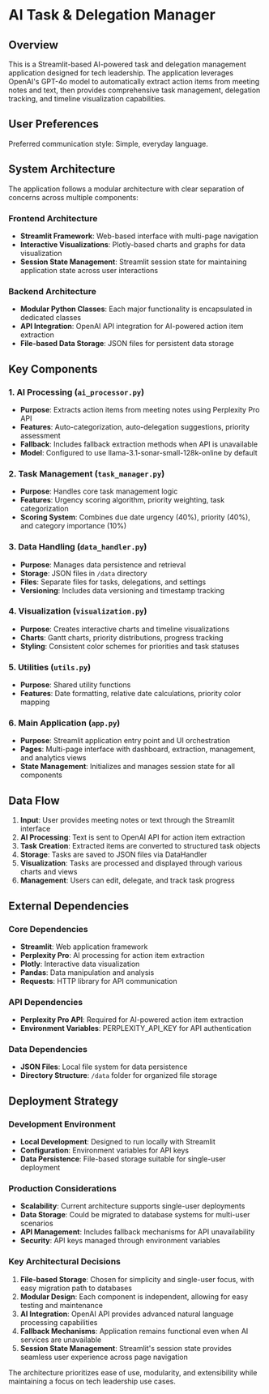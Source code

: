 # AI Task & Delegation Manager

## Overview

This is a Streamlit-based AI-powered task and delegation management application designed for tech leadership. The application leverages OpenAI's GPT-4o model to automatically extract action items from meeting notes and text, then provides comprehensive task management, delegation tracking, and timeline visualization capabilities.

## User Preferences

Preferred communication style: Simple, everyday language.

## System Architecture

The application follows a modular architecture with clear separation of concerns across multiple components:

### Frontend Architecture
- **Streamlit Framework**: Web-based interface with multi-page navigation
- **Interactive Visualizations**: Plotly-based charts and graphs for data visualization
- **Session State Management**: Streamlit session state for maintaining application state across user interactions

### Backend Architecture
- **Modular Python Classes**: Each major functionality is encapsulated in dedicated classes
- **API Integration**: OpenAI API integration for AI-powered action item extraction
- **File-based Data Storage**: JSON files for persistent data storage

## Key Components

### 1. AI Processing (`ai_processor.py`)
- **Purpose**: Extracts action items from meeting notes using Perplexity Pro API
- **Features**: Auto-categorization, auto-delegation suggestions, priority assessment
- **Fallback**: Includes fallback extraction methods when API is unavailable
- **Model**: Configured to use llama-3.1-sonar-small-128k-online by default

### 2. Task Management (`task_manager.py`)
- **Purpose**: Handles core task management logic
- **Features**: Urgency scoring algorithm, priority weighting, task categorization
- **Scoring System**: Combines due date urgency (40%), priority (40%), and category importance (10%)

### 3. Data Handling (`data_handler.py`)
- **Purpose**: Manages data persistence and retrieval
- **Storage**: JSON files in `/data` directory
- **Files**: Separate files for tasks, delegations, and settings
- **Versioning**: Includes data versioning and timestamp tracking

### 4. Visualization (`visualization.py`)
- **Purpose**: Creates interactive charts and timeline visualizations
- **Charts**: Gantt charts, priority distributions, progress tracking
- **Styling**: Consistent color schemes for priorities and task statuses

### 5. Utilities (`utils.py`)
- **Purpose**: Shared utility functions
- **Features**: Date formatting, relative date calculations, priority color mapping

### 6. Main Application (`app.py`)
- **Purpose**: Streamlit application entry point and UI orchestration
- **Pages**: Multi-page interface with dashboard, extraction, management, and analytics views
- **State Management**: Initializes and manages session state for all components

## Data Flow

1. **Input**: User provides meeting notes or text through the Streamlit interface
2. **AI Processing**: Text is sent to OpenAI API for action item extraction
3. **Task Creation**: Extracted items are converted to structured task objects
4. **Storage**: Tasks are saved to JSON files via DataHandler
5. **Visualization**: Tasks are processed and displayed through various charts and views
6. **Management**: Users can edit, delegate, and track task progress

## External Dependencies

### Core Dependencies
- **Streamlit**: Web application framework
- **Perplexity Pro**: AI processing for action item extraction
- **Plotly**: Interactive data visualization
- **Pandas**: Data manipulation and analysis
- **Requests**: HTTP library for API communication

### API Dependencies
- **Perplexity Pro API**: Required for AI-powered action item extraction
- **Environment Variables**: PERPLEXITY_API_KEY for API authentication

### Data Dependencies
- **JSON Files**: Local file system for data persistence
- **Directory Structure**: `/data` folder for organized file storage

## Deployment Strategy

### Development Environment
- **Local Development**: Designed to run locally with Streamlit
- **Configuration**: Environment variables for API keys
- **Data Persistence**: File-based storage suitable for single-user deployment

### Production Considerations
- **Scalability**: Current architecture supports single-user deployments
- **Data Storage**: Could be migrated to database systems for multi-user scenarios
- **API Management**: Includes fallback mechanisms for API unavailability
- **Security**: API keys managed through environment variables

### Key Architectural Decisions

1. **File-based Storage**: Chosen for simplicity and single-user focus, with easy migration path to databases
2. **Modular Design**: Each component is independent, allowing for easy testing and maintenance
3. **AI Integration**: OpenAI API provides advanced natural language processing capabilities
4. **Fallback Mechanisms**: Application remains functional even when AI services are unavailable
5. **Session State Management**: Streamlit's session state provides seamless user experience across page navigation

The architecture prioritizes ease of use, modularity, and extensibility while maintaining a focus on tech leadership use cases.
